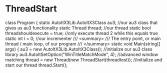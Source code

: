 # ThreadStart
class Program     {         static AutoItX3Lib.AutoItX3Class au3;           //our au3 class that gives us au3 functionality         static Thread thread;                           //our thread         static bool threadshouldexecute = true;         //only execute thread 2 while this equals true         static int i = 0;                               //our incrementer          /// &lt;summary>         /// The entry point, or main thread / main loop, of our program         /// &lt;/summary>         static void Main(string[] args)         {             au3 = new AutoItX3Lib.AutoItX3Class();                              //initialize our au3 class library              au3.AutoItSetOption("WinTitleMatchMode", 4);                        //advanced window matching              thread = new Thread(new ThreadStart(threadtest));                   //initialize and start our thread             thread.Start();
